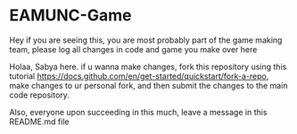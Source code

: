 # EAMUNC-Game
Hey if you are seeing this, you are most probably part of the game making team, please log all changes in code and game you make over here

Holaa, Sabya here. if u wanna make changes, fork this repository using this tutorial https://docs.github.com/en/get-started/quickstart/fork-a-repo, make changes to ur personal fork, and then submit the changes to the main code repository.

Also, everyone upon succeeding in this much, leave a message in this README.md file